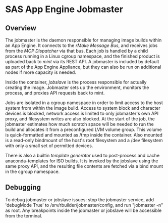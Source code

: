 SAS App Engine Jobmaster
========================
 
Overview
--------

The jobmaster is the daemon responsible for managing image builds within an App
Engine. It connects to the *rMake Message Bus*, and receives jobs from the *MCP
Dispatcher* via that bus. Each job is handled by a child process running in a
Linux cgroup namespace, and the finished product is uploaded back to *mint* via
its REST API. A jobmaster is included by default as part of the App Engine
Appliance, but they can also be run on additional nodes if more capacity is
needed.

Inside the container, *jobslave* is the process responsible for actually
creating the image. Jobmaster sets up the environment, monitors the process,
and proxies API requests back to mint.

Jobs are isolated in a cgroup namespace in order to limit access to the host
system from within the image build. Access to system block and character
devices is blocked, network access is limited to only jobmaster's own API
proxy, and filesystem writes are also blocked. At the start of the job, the
jobmaster estimates how much scratch space will be needed to run the build and
allocates it from a preconfigured LVM volume group. This volume is
quick-formatted and mounted as /tmp inside the container. Also mounted is a
read-only bindmount of the host's root filesystem and a /dev filesystem with
only a small set of permitted devices.

There is also a builtin *template generator* used to post-process and cache
anaconda-templates for ISO builds. It is invoked by the jobslave using the same
proxy API, and the resulting file contents are fetched via a bind mount in the
cgroup namespace.

Debugging
---------

To debug jobmaster or jobslave issues: stop the jobmaster service, add
'debugMode True' to /srv/rbuilder/jobmaster/config, and run "jobmaster -n" as
root. Any breakpoints inside the jobmaster or jobslave will be accessible from
the terminal.
